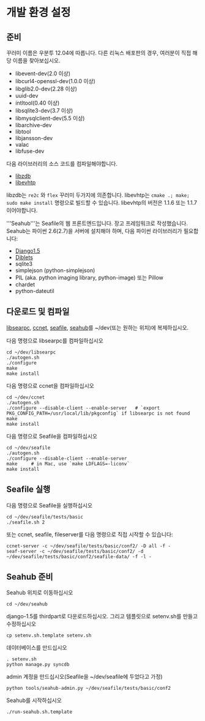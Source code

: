 # 개발 환경 설정

## 준비 ##

꾸러미 이름은 우분투 12.04에 따릅니다. 다른 리눅스 배포판의 경우, 여러분이 직접 해당 이름을 찾아보십시오.

* libevent-dev(2.0 이상)
* libcurl4-openssl-dev(1.0.0 이상)
* libglib2.0-dev(2.28 이상)
* uuid-dev
* intltool(0.40 이상)
* libsqlite3-dev(3.7 이상)
* libmysqlclient-dev(5.5 이상)
* libarchive-dev
* libtool
* libjansson-dev
* valac
* libfuse-dev


다음 라이브러리의 소스 코드를 컴파일해야합니다.

* [libzdb](http://www.tildeslash.com/libzdb/dist/libzdb-2.12.tar.gz)
* [libevhtp](https://github.com/ellzey/libevhtp/archive/1.1.6.zip)

libzdb는 <code>re2c</code> 와 <code>flex</code> 꾸러미 두가지에 의존합니다.
libevhtp는 <code>cmake .; make; sudo make install</code> 명령으로 빌드할 수 있습니다. libevhtp의 버전은 1.1.6 또는 1.1.7이어야합니다.

'''Seahub'''는 Seafile의 웹 프론트엔드입니다. 장고 프레임워크로 작성했습니다. Seahub는 파이썬 2.6(2.7)을 서버에 설치해야 하며, 다음 파이썬 라이브러리가 필요합니다:

* [Django1.5](https://www.djangoproject.com/download/1.5.2/tarball/)
* [Djblets](https://github.com/djblets/djblets/tarball/release-0.6.14)
* sqlite3
* simplejson (python-simplejson)
* PIL (aka. python imaging library, python-image) 또는 Pillow
* chardet
* python-dateutil

## 다운로드 및 컴파일

[libsearpc](https://github.com/haiwen/libsearpc/), [ccnet](https://github.com/haiwen/ccnet/), [seafile](https://github.com/haiwen/seafile/), [seahub](https://github.com/haiwen/seahub/)를 ~/dev(또는 원하는 위치)에 복제하십시오.

다음 명령으로 libsearpc를 컴파일하십시오

    cd ~/dev/libsearpc
    ./autogen.sh
    ./configure
    make
    make install

다음 명령으로 ccnet을 컴파일하십시오

    cd ~/dev/ccnet
    ./autogen.sh
    ./configure --disable-client --enable-server   # `export PKG_CONFIG_PATH=/usr/local/lib/pkgconfig` if libsearpc is not found
    make
    make install

다음 명령으로 Seafile을 컴파일하십시오

    cd ~/dev/seafile
    ./autogen.sh
    ./configure --disable-client --enable-server
    make     # in Mac, use `make LDFLAGS=-liconv`
    make install


## Seafile 실행

다음 명령으로 Seafile을 실행하십시오

    cd ~/dev/seafile/tests/basic
    ./seafile.sh 2

또는 ccnet, seafile, fileserver를 다음 명령으로 직접 시작할 수 있습니다:

    ccnet-server -c ~/dev/seafile/tests/basic/conf2/ -D all -f -
    seaf-server -c ~/dev/seafile/tests/basic/conf2/ -d ~/dev/seafile/tests/basic/conf2/seafile-data/ -f -l -

## Seahub 준비

Seahub 위치로 이동하십시오

    cd ~/dev/seahub

django-1.5를 thirdpart로 다운로드하십시오. 그리고 템플릿으로 setenv.sh를 만들고 수정하십시오

    cp setenv.sh.template setenv.sh

데이터베이스를 만드십시오

    . setenv.sh
    python manage.py syncdb

admin 계정을 만드십시오(Seafile을 ~/dev/seafile에 두었다고 가정)

    python tools/seahub-admin.py ~/dev/seafile/tests/basic/conf2

Seahub를 시작하십시오

    ./run-seahub.sh.template

